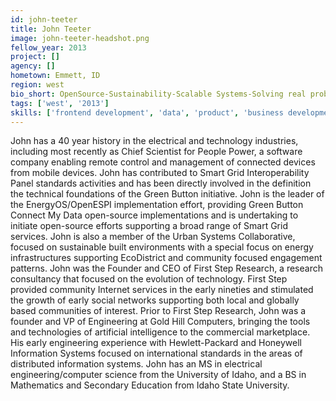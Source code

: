```yaml
---
id: john-teeter
title: John Teeter
image: john-teeter-headshot.png
fellow_year: 2013
project: []
agency: []
hometown: Emmett, ID
region: west
bio_short: OpenSource-Sustainability-Scalable Systems-Solving real problems - Maalka; Global Electric Transportation; Civic Ecology DNA Bank; EnergyOS
tags: ['west', '2013']
skills: ['frontend development', 'data', 'product', 'business development', 'backend development', 'cybersecurity', 'user experience', 'digital']
---
```


John has a 40 year history in the electrical and technology industries, including most recently as Chief Scientist for People Power, a software company enabling remote control and management of connected devices from mobile devices. John has contributed to Smart Grid Interoperability Panel standards activities and has been directly involved in the definition the technical foundations of the Green Button initiative.  John is the leader of the EnergyOS/OpenESPI implementation effort, providing Green Button Connect My Data open-source implementations and is undertaking to initiate open-source efforts supporting a broad range of Smart Grid services.  John is also a member of the Urban Systems Collaborative, focused on sustainable built environments with a special focus on energy infrastructures supporting EcoDistrict and community focused engagement patterns.  John was the Founder and CEO of First Step Research, a research consultancy that focused on the evolution of technology.  First Step provided community Internet services in the early nineties and stimulated the growth of early social networks supporting both local and globally based communities of interest.  Prior to First Step Research, John was a founder and VP of Engineering at Gold Hill Computers, bringing the tools and technologies of artificial intelligence to the commercial marketplace.  His early engineering experience with Hewlett-Packard and Honeywell Information Systems focused on international standards in the areas of distributed information systems.  John has an MS in electrical engineering/computer science from the University of Idaho, and a BS in Mathematics and Secondary Education from Idaho State University.

